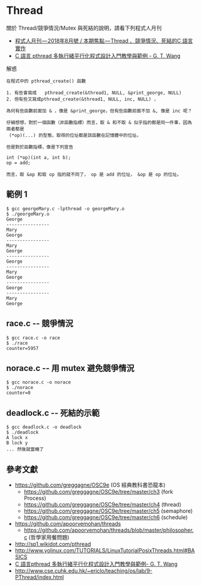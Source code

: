 # Thread

關於 Thread/競爭情況/Mutex 與死結的說明，請看下列程式人月刊

* [程式人月刊 — 2018年8月號 / 本期焦點 — Thread 、競爭情況、死結的C 語言實作](https://medium.com/%E7%A8%8B%E5%BC%8F%E4%BA%BA%E6%9C%88%E5%88%8A/%E7%A8%8B%E5%BC%8F%E4%BA%BA%E6%9C%88%E5%88%8A-2018%E5%B9%B48%E6%9C%88%E8%99%9F-9a53498150c9)
* [C 語言 pthread 多執行緒平行化程式設計入門教學與範例 - G. T. Wang](https://blog.gtwang.org/programming/pthread-multithreading-programming-in-c-tutorial/)

解惑

```
在程式中的 pthread_create() 函數

1. 有些會寫成   pthread_create(&thread1, NULL, &print_george, NULL)
2. 但有些又寫成pthread_create(&thread1, NULL, inc, NULL) ，

為何有些函數前面加 & ，像是 &print_george，但有些函數前面不加 &, 像是 inc 呢？

仔細想想，對於一個函數（非函數指標）而言，取 & 和不取 & 似乎指的都是同一件事，因為兩者都是 
 (*op)(...) 的型態，取得的位址都是該函數在記憶體中的位址。

但是對於函數指標，像是下列宣告

int (*op)(int a, int b);
op = add;

而言，取 &op 和取 op 指的就不同了， op 是 add 的位址， &op 是 op 的位址。
```

## 範例 1 

```
$ gcc georgeMary.c -lpthread -o georgeMary.o
$ ./georgeMary.o
George
----------------
Mary
George
----------------
Mary
George
----------------
George
----------------
Mary
George
----------------
George
----------------
Mary
George
```

## race.c -- 競爭情況

```
$ gcc race.c -o race
$ ./race
counter=5957
```

## norace.c -- 用 mutex 避免競爭情況

```
$ gcc norace.c -o norace
$ ./norace
counter=0
```

## deadlock.c -- 死結的示範

```
$ gcc deadlock.c -o deadlock
$ ./deadlock
A lock x
B lock y
... 然後就當機了
```

## 參考文獻

* https://github.com/greggagne/OSC9e (OS 經典教科書恐龍本)
  * https://github.com/greggagne/OSC9e/tree/master/ch3 (fork Process)
  * https://github.com/greggagne/OSC9e/tree/master/ch4 (thread)
  * https://github.com/greggagne/OSC9e/tree/master/ch5 (semaphore)
  * https://github.com/greggagne/OSC9e/tree/master/ch6 (schedule)
* https://github.com/apoorvemohan/threads
  * https://github.com/apoorvemohan/threads/blob/master/philosopher.c (哲學家用餐問題)
* http://sp1.wikidot.com/pthread
* http://www.yolinux.com/TUTORIALS/LinuxTutorialPosixThreads.html#BASICS
* [C 語言pthread 多執行緒平行化程式設計入門教學與範例- G. T. Wang](https://blog.gtwang.org/programming/pthread-multithreading-programming-in-c-tutorial/)
* http://www.cse.cuhk.edu.hk/~ericlo/teaching/os/lab/9-PThread/index.html

